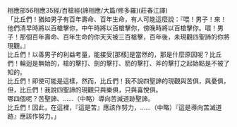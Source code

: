 相應部56相應35經/百槍經(諦相應/大篇/修多羅)(莊春江譯)  
「比丘們！猶如男子有百年壽命、百年生命，有人可能這麼說：『喂！男子！來！他們清早時將以百槍擊你，中午時將以百槍擊你，傍晚時將以百槍擊你。喂！男子！那個百年壽命、百年生命的你天天被三百槍擊，百年後，未現觀四聖諦的你將現觀。』  
比丘們！以善男子的利益考量，能接受[那樣]是當然的，那是什麼原因呢？比丘們！輪迴是無始的，槍的擊打、劍的擊打、箭的擊打、斧的擊打之起始點是不被了知的。  
比丘們！即使可能是這樣，然而，比丘們！我不說四聖諦的現觀與苦俱，與憂俱，但，比丘們！我說四聖諦的現觀只與樂俱，只與喜悅俱。  
哪四個呢？苦聖諦、……（中略）導向苦滅道跡聖諦。  
比丘們！因此，在這裡，『這是苦』應該作努力，……（中略）『這是導向苦滅道跡』應該作努力。」  
  
  
